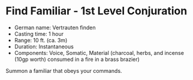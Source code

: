 # Find Familiar - 1st Level Conjuration

* German name: Vertrauten finden
* Casting time: 1 hour
* Range: 10 ft. (ca. 3m)
* Duration: Instantaneous
* Components: Voice, Somatic, Material (charcoal, herbs, and incense (10gp worth) consumed in a fire in a brass brazier)

Summon a familiar that obeys your commands.
